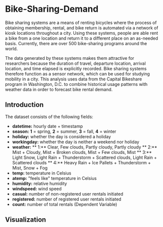 # Bike-Sharing-Demand

Bike sharing systems are a means of renting bicycles where the process of obtaining membership, rental, and bike return is automated via a network of kiosk locations throughout a city. Using these systems, people are able rent a bike from a one location and return it to a different place on an as-needed basis. Currently, there are over 500 bike-sharing programs around the world.

The data generated by these systems makes them attractive for researchers because the duration of travel, departure location, arrival location, and time elapsed is explicitly recorded. Bike sharing systems therefore function as a sensor network, which can be used for studying mobility in a city. This analysis uses data from the Capital Bikeshare program in Washington, D.C. to combine historical usage patterns with weather data in order to forecast bike rental demand.

## Introduction

The dataset consists of the following fields: 


- **datetime:** hourly date + timestamp
- **season:** **1** = spring, **2** = summer, **3** = fall, **4** = winter
- **holiday:** whether the day is considered a holiday
- **workingday:** whether the day is neither a weekend nor holiday
- **weather:**
	** 1:** Clear, Few clouds, Partly cloudy, Partly cloudy
	** 2:** Mist + Cloudy, Mist + Broken clouds, Mist + Few clouds, Mist
	** 3:** Light Snow, Light Rain + Thunderstorm + Scattered clouds, Light Rain + Scattered clouds
	** 4:** Heavy Rain + Ice Pallets + Thunderstorm + Mist, Snow + Fog
- **temp:** temperature in Celsius
- **atemp:** "feels like" temperature in Celsius
- **humidity:** relative humidity
- **windspeed:** wind speed
- **casual:** number of non-registered user rentals initiated
- **registered:** number of registered user rentals initiated
- **count:** number of total rentals (Dependent Variable)

## Visualization

